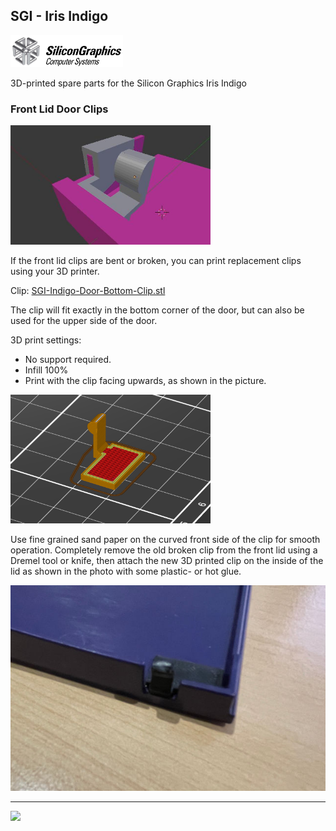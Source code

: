 ## SGI - Iris Indigo

<img src="https://github.com/flexion-unity/SGI-3DPrint/raw/main/img/SGI-Logo.png" width="180">

3D-printed spare parts for the Silicon Graphics Iris Indigo

### Front Lid Door Clips

<img src="https://raw.githubusercontent.com/flexion-unity/SGI-3DPrint/main/Indigo2/img/SGI-Indigo2-Clip-Left-3D.jpg" width="320">

If the front lid clips are bent or broken, you can print replacement clips using your 3D printer.

Clip: [SGI-Indigo-Door-Bottom-Clip.stl](SGI-Indigo-Door-Bottom-Clip.stl)

The clip will fit exactly in the bottom corner of the door, but can also be used for the upper side of the door.

3D print settings:

- No support required.
- Infill 100%
- Print with the clip facing upwards, as shown in the picture.

<img src="https://raw.githubusercontent.com/flexion-unity/SGI-3DPrint/main/Indigo/img/SGI-Indigo-Door-Clip-PrintSupport.png" width="320">


Use fine grained sand paper on the curved front side of the clip for smooth operation. Completely remove the old broken clip from the front lid using a Dremel tool or knife, then attach the new 3D printed clip on the inside of the lid as shown in the photo with some plastic- or hot glue.

<img src="https://raw.githubusercontent.com/flexion-unity/SGI-3DPrint/main/Indigo/img/SGI-Indigo-Door-Clip.JPG" width="512">


<hr><img src="https://www.flexion.ch/cdn/img/flexion.svg" width="120">